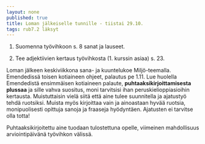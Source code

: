 ```yaml
---
layout: none
published: true
title: Loman jälkeiselle tunnille - tiistai 29.10.
tags: rub7.2 läksyt
---
```

1. Suomenna työvihkoon s. 8 sanat ja lauseet.

2. Tee adjektiivien kertaus työvihkosta (1. kurssin asiaa) s. 23.

Loman jälkeen keskiviikkona sana- ja kuuntelukoe Miljö-teemalla. Emendedissä toisen kotiaineen ohjeet, palautus pe 1.11. Lue huolella Emendedistä ensimmäisen kotiaineen palaute, **puhtaaksikirjoittamisesta plussaa** ja sille vahva suositus, moni tarvitsisi ihan peruskielioppiasioihin kertausta. Muistuttaisin vielä siitä että aine tulee suunnitella ja ajatustyö tehdä ruotsiksi. Muista myös kirjoittaa vain ja ainoastaan hyvää ruotsia, monipuolisesti opittuja sanoja ja fraaseja hyödyntäen. Ajatusten ei tarvitse olla totta!

Puhtaaksikirjoitettu aine tuodaan tulostettuna opelle, viimeinen mahdollisuus arviointipäivänä työvihkon välissä.

